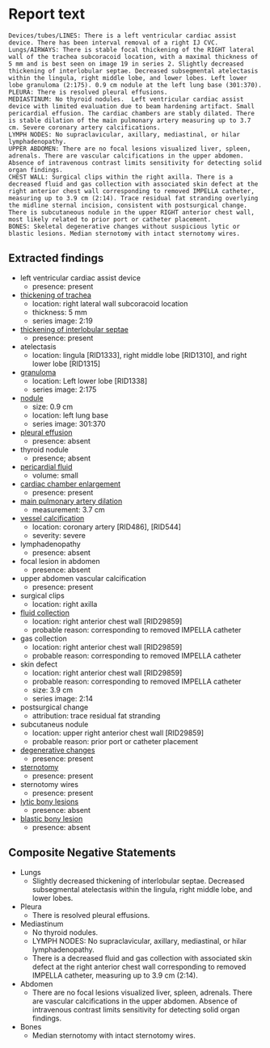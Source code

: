 # Report text

```text
Devices/tubes/LINES: There is a left ventricular cardiac assist device. There has been interval removal of a right IJ CVC.
Lungs/AIRWAYS: There is stable focal thickening of the RIGHT lateral wall of the trachea subcoracoid location, with a maximal thickness of 5 mm and is best seen on image 19 in series 2. Slightly decreased thickening of interlobular septae. Decreased subsegmental atelectasis within the lingula, right middle lobe, and lower lobes. Left lower lobe granuloma (2:175). 0.9 cm nodule at the left lung base (301:370).
PLEURA: There is resolved pleural effusions.
MEDIASTINUM: No thyroid nodules.  Left ventricular cardiac assist device with limited evaluation due to beam hardening artifact. Small pericardial effusion. The cardiac chambers are stably dilated. There is stable dilation of the main pulmonary artery measuring up to 3.7 cm. Severe coronary artery calcifications.
LYMPH NODES: No supraclavicular, axillary, mediastinal, or hilar lymphadenopathy.
UPPER ABDOMEN: There are no focal lesions visualized liver, spleen, adrenals. There are vascular calcifications in the upper abdomen. Absence of intravenous contrast limits sensitivity for detecting solid organ findings.
CHEST WALL: Surgical clips within the right axilla. There is a decreased fluid and gas collection with associated skin defect at the right anterior chest wall corresponding to removed IMPELLA catheter, measuring up to 3.9 cm (2:14). Trace residual fat stranding overlying the midline sternal incision, consistent with postsurgical change. There is subcutaneous nodule in the upper RIGHT anterior chest wall, most likely related to prior port or catheter placement.
BONES: Skeletal degenerative changes without suspicious lytic or blastic lesions. Median sternotomy with intact sternotomy wires.
```

## Extracted findings

- left ventricular cardiac assist device
  - presence: present
- [thickening of trachea](../../definitions/hood/tracheal-thickening.md)
  - location: right lateral wall subcoracoid location
  - thickness: 5 mm
  - series image: 2:19
- [thickening of interlobular septae](../../definitions/hood/interlobular-septal-thickening.json)
  - presence: present
- atelectasis
  - location: lingula \[RID1333\], right middle lobe \[RID1310\], and right lower lobe \[RID1315\]
- [granuloma](../../definitions/nuance/calcified_pulmonary_granuloma.json)
  - location: Left lower lobe \[RID1338\]
  - series image: 2:175
- [nodule](../../definitions/hood/pulmonary-nodule.json)
  - size: 0.9 cm
  - location: left lung base
  - series image: 301:370
- [pleural effusion](../../definitions/hood/pleural-effusion.json)
  - presence: absent
- thyroid nodule
  - presence; absent
- [pericardial fluid](../../definitions/hood/pericardial-effusion.md)
  - volume: small
- [cardiac chamber enlargement](../../definitions/upmedic/Cardiomegaly.cde.md)
  - presence: present
- [main pulmonary artery dilation](../../definitions/hood/pulmonary-artery-dilation.json)
  - measurement: 3.7 cm
- [vessel calcification](../../definitions/nuance/coronary_artery_calcification.json)
  - location: coronary artery \[RID486\], \[RID544\]
  - severity: severe
- lymphadenopathy
  - presence: absent
- focal lesion in abdomen
  - presence: absent
- upper abdomen vascular calcification
  - presence: present
- surgical clips
  - location: right axilla
- [fluid collection](../../definitions/hood/chest-wall-fluid-collection.md)
  - location: right anterior chest wall \[RID29859\]
  - probable reason: corresponding to removed IMPELLA catheter
- gas collection
  - location: right anterior chest wall \[RID29859\]
  - probable reason: corresponding to removed IMPELLA catheter
- skin defect
  - location: right anterior chest wall \[RID29859\]
  - probable reason: corresponding to removed IMPELLA catheter
  - size: 3.9 cm
  - series image: 2:14
- postsurgical change
  - attribution: trace residual fat stranding
- subcutaneus nodule
  - location: upper right anterior chest wall \[RID29859\]
  - probable reason: prior port or catheter placement
- [degenerative changes](../../definitions/nuance/thoracic_spine_degenerative_changes.json)
  - presence: present
- [sternotomy](../../definitions/hood/median-sternotomy.json)
  - presence: present
- sternotomy wires
  - presence: present
- [lytic bony lesions](../../definitions/hood/lytic-lesion.md)
  - presence: absent
- [blastic bony lesion](../../definitions/hood/sclerotic-lesion.md)
  - presence: absent

## Composite Negative Statements

- Lungs
  - Slightly decreased thickening of interlobular septae. Decreased subsegmental atelectasis within the lingula, right middle lobe, and lower lobes.
- Pleura
  - There is resolved pleural effusions.
- Mediastinum
  - No thyroid nodules.
  - LYMPH NODES: No supraclavicular, axillary, mediastinal, or hilar lymphadenopathy.
  - There is a decreased fluid and gas collection with associated skin defect at the right anterior chest wall corresponding to removed IMPELLA catheter, measuring up to 3.9 cm (2:14).
- Abdomen
  - There are no focal lesions visualized liver, spleen, adrenals. There are vascular calcifications in the upper abdomen. Absence of intravenous contrast limits sensitivity for detecting solid organ findings.
- Bones
  - Median sternotomy with intact sternotomy wires.
  